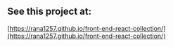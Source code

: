 ## See this project at:

[https://rana1257.github.io/front-end-react-collection/](https://rana1257.github.io/front-end-react-collection/)
